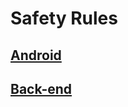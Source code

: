 # Safety Rules

## [Android](https://github.com/YerbolNursat/safetyRules)

## [Back-end](https://github.com/Ersain/safety)
